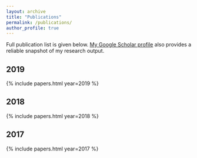 ```yaml
---
layout: archive
title: "Publications"
permalink: /publications/
author_profile: true
---
```


Full publication list is given below. <a href="https://scholar.google.com.au/citations?user=MFi65f4AAAAJ&hl=en">My Google Scholar profile</a> also provides a reliable snapshot of my research output.

## 2019

{% include papers.html year=2019 %}

## 2018

{% include papers.html year=2018 %}

## 2017

{% include papers.html year=2017 %}
